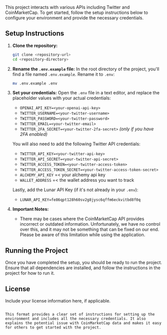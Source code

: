 
This project interacts with various APIs including Twitter and CoinMarketCap. To get started, follow the setup instructions below to configure your environment and provide the necessary credentials.

## Setup Instructions

1. **Clone the repository:**
   ```bash
   git clone <repository-url>
   cd <repository-directory>
   ```

2. **Rename the `.env.example` file:**
   In the root directory of the project, you'll find a file named `.env.example`. Rename it to `.env`:

   ```bash
   mv .env.example .env
   ```

3. **Set your credentials:**
   Open the `.env` file in a text editor, and replace the placeholder values with your actual credentials:

   - `OPENAI_API_KEY=<your-openai-api-key>`
   - `TWITTER_USERNAME=<your-twitter-username>`
   - `TWITTER_PASSWORD=<your-twitter-password>`
   - `TWITTER_EMAIL=<your-twitter-email>`
   - `TWITTER_2FA_SECRET=<your-twitter-2fa-secret>` *(only if you have 2FA enabled)*

   You will also need to add the following Twitter API credentials:

   - `TWITTER_API_KEY=<your-twitter-api-key>`
   - `TWITTER_API_SECRET=<your-twitter-api-secret>`
   - `TWITTER_ACCESS_TOKEN=<your-twitter-access-token>`
   - `TWITTER_ACCESS_TOKEN_SECRET=<your-twitter-access-token-secret>`
   - `ALCHEMY_API_KEY` =< your alchemy api key
   - `WALLET_ADDRESS` =< the wallet address you want to track

   Lastly, add the Lunar API Key (if it's not already in your `.env`):

   - `LUNAR_API_KEY=fe86qpt128h60sv2g8jysc6qffm6eckvitbd8f0q`

4. **Important Notes:**
   - There may be cases where the CoinMarketCap API provides incorrect or outdated information. Unfortunately, we have no control over this, and it may not be something that can be fixed on our end. Please be aware of this limitation while using the application.

## Running the Project

Once you have completed the setup, you should be ready to run the project. Ensure that all dependencies are installed, and follow the instructions in the project for how to run it.

## License

Include your license information here, if applicable.

```

This format provides a clear set of instructions for setting up the environment and includes all the necessary credentials. It also explains the potential issue with CoinMarketCap data and makes it easy for others to get started with the project.
